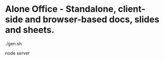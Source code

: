 # Alone Office - Standalone, client-side and browser-based docs, slides and sheets.

./gen.sh

node server
